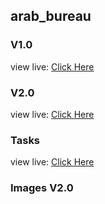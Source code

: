 ## arab_bureau

### V1.0

view live: [Click Here](https://ahmed-mo1300.github.io/arab-bureau-v1)

### V2.0

view live: [Click Here](https://arab-bureau-v2.herokuapp.com)

### Tasks

view live: [Click Here](./TASKS.md)

### Images V2.0

[](./v2-img/Admin.png)
